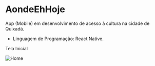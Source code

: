# AondeEhHoje
App (Mobile) em desenvolvimento de acesso à cultura na cidade de Quixadá.
* Linguagem de Programação: React Native.


Tela Inicial

![Home](https://github.com/saviosoaresc/AondeEhHoje/assets/62923486/403ad5bf-2d10-4e91-bb17-def53add579b)
